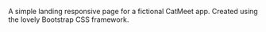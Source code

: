 A simple landing responsive page for a fictional CatMeet app. Created using the lovely Bootstrap CSS framework.
